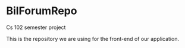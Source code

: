 # BilForumRepo
Cs 102 semester project

This is the repository we are using for the front-end of our application.
